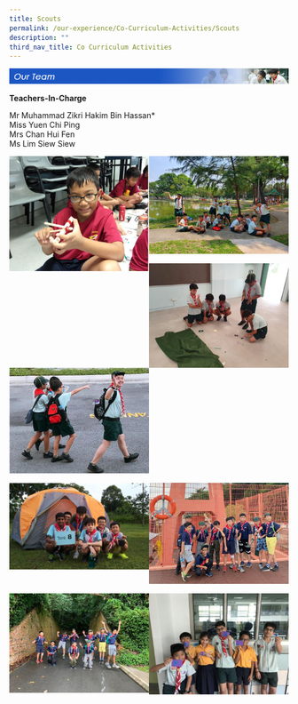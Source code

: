 ```yaml
---
title: Scouts
permalink: /our-experience/Co-Curriculum-Activities/Scouts
description: ""
third_nav_title: Co Curriculum Activities
---
```

![](/images/ourteam_scout.png)

**Teachers-In-Charge**  
  
Mr Muhammad Zikri Hakim Bin Hassan\*  
Miss Yuen Chi Ping  
Mrs Chan Hui Fen  
Ms Lim Siew Siew

<img src="/images/Scouts2020a.jpeg" 
     style="width:50%;float:left">
		 <img src="/images/Scouts2020b.jpeg" 
     style="width:50%">
		 
<img src="/images/Scouts2020c.jpeg" 
     style="width:50%;float:left">
		 <img src="/images/Scouts2020d.jpeg" 
     style="width:50%">
		 
<img src="/images/Scouts2020e.jpeg" 
     style="width:50%;float:left">
		 <img src="/images/Scouts2020f.jpeg" 
     style="width:50%">
		 
<img src="/images/Scouts2020g.jpeg" 
     style="width:50%;float:left">
		 <img src="/images/Scouts2020h.jpeg" 
     style="width:50%">
		 
		 
		 